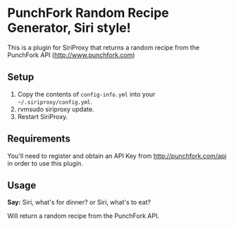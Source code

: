 PunchFork Random Recipe Generator, Siri style!
==============================================

This is a plugin for SiriProxy that returns a random recipe from the PunchFork API (http://www.punchfork.com)

Setup
-----

1. Copy the contents of `config-info.yml` into your `~/.siriproxy/config.yml`.
2. rvmsudo siriproxy update.
3. Restart SiriProxy.

Requirements
------------

You'll need to register and obtain an API Key from http://punchfork.com/api in order to use this plugin.

Usage
-----

**Say:** Siri, what's for dinner? or Siri, what's to eat?

Will return a random recipe from the PunchFork API.